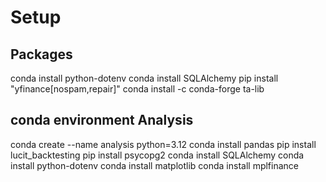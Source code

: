 # Setup

## Packages

conda install python-dotenv
conda install SQLAlchemy
pip install "yfinance[nospam,repair]"
conda install -c conda-forge ta-lib

## conda environment Analysis

conda create --name analysis python=3.12
conda install pandas
pip install lucit_backtesting
pip install psycopg2
conda install SQLAlchemy
conda install python-dotenv
conda install matplotlib
conda install mplfinance
